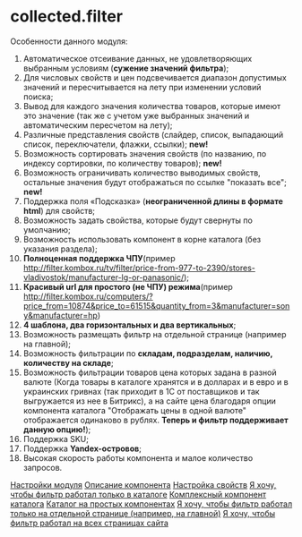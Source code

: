 # collected.filter

<p>Особенности данного модуля:</p>
 
<ol> 
  <li>Автоматическое отсеивание данных, не удовлетворяющих выбранным условиям (<b>сужение значений фильтра</b>);</li>
 
  <li>Для числовых свойств и цен подсвечивается диапазон допустимых значений и пересчитывается на лету при изменении условий поиска;</li>
 
  <li>Вывод для каждого значения количества товаров, которые имеют это значение (так же с учетом уже выбранных значений и автоматическим пересчетом на лету);</li>
 
  <li>Различные представления свойств (слайдер, список, выпадающий список, переключатели, флажки, ссылки); <b>new!</b></li>
 
  <li>Возможность сортировать значения свойств (по названию, по индексу сортировки, по количеству товаров); <b>new!</b></li>
 
  <li>Возможность ограничивать количество выводимых свойств, остальные значения будут отображаться по ссылке "показать все"; <b>new!</b></li>
 
  <li>Поддержка поля «Подсказка» (<b>неограниченной длины в формате html</b>) для свойств;</li>
 
  <li>Возможность задать свойства, которые будут свернуты по умолчанию;</li>
 
  <li>Возможность использовать компонент в корне каталога (без указания раздела);</li>
 
  <li><b>Полноценная поддержка ЧПУ</b>(пример <a id="bxid_402060" href="http://site.ru/tv/filter/price-from-977-to-2390/stores-vladivostok/manufacturer-lg-or-panasonic/">http://filter.kombox.ru/tv/filter/price-from-977-to-2390/stores-vladivostok/manufacturer-lg-or-panasonic/</a>);</li>
 
  <li><b>Красивый url для простого (не ЧПУ) режима</b>(пример <a id="bxid_271812" href="http://site.ru/computers/?price_from=10874&amp;price_to=61515&amp;quantity_from=3&amp;manufacturer=sony&amp;manufacturer=hp">http://filter.kombox.ru/computers/?price_from=10874&amp;price_to=61515&amp;quantity_from=3&amp;manufacturer=sony&amp;manufacturer=hp</a>)</li>
 
  <li><b>4 шаблона, два горизонтальных и два вертикальных</b>;</li>
 
  <li>Возможность размещать фильтр на отдельной странице (например на главной);</li>
 
  <li>Возможность фильтрации по <b>складам, подразделам, наличию, количеству на складе</b>;</li>
 
  <li>Возможность фильтрации товаров цена которых задана в разной валюте (Когда товары в каталоге хранятся и в долларах и в евро и в украинских гривнах (так приходит в 1С от поставщиков и так выгружается из нее в Битрикс), а на сайте цена благодаря опции компонента каталога "Отображать цены в одной валюте" отображается одинаково в рублях. <b>Теперь и фильтр поддерживает данную опцию!</b>);</li>
 
  <li>Поддержка SKU;</li>
 
  <li>Поддержка <b>Yandex-островов</b>;</li>
 
  <li>Высокая скорость работы компонента и малое количество запросов.</li>
 </ol>
 
[Настройки модуля](help/setting.md)
[Описание компонента](help/descriptions.md)
[Настройка свойств](help/setting_props.md)
[Я хочу, чтобы фильтр работал только в каталоге](help/filter_catalog.md)
[Комплексный компонент каталога](help/complex_filter_catalog.md)
[Каталог на простых компонентах](help/simple_filter_catalog.md)
[Я хочу, чтобы фильтр работал только на отдельной странице (например, на главной)](help/simple_page.md)
[Я хочу, чтобы фильтр работал на всех страницах сайта](help/all_page.md)